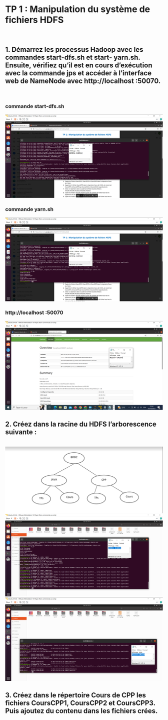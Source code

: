 <h1>TP 1 : Manipulation du système de fichiers HDFS</h1><br>
<h2>1. Démarrez les processus Hadoop avec les commandes start-dfs.sh et start-
yarn.sh. Ensuite, vérifiez qu’il est en cours d’exécution avec la commande jps et
accéder à l’interface web de NameNode avec http://localhost :50070.</h2><br>
<h3>commande start-dfs.sh</h3>
<img src="./imgs/img.png">
<h3>commande yarn.sh</h3>
<img src="./imgs/img2.png">
<h3>http://localhost :50070</h3>
<img src="./imgs/img3.png">
<h2>2. Créez dans la racine du HDFS l’arborescence suivante :</h2><br>
<img src="./imgs/imgs.png"><br>
<img src="./imgs/img4.png"><br>
<img src="./imgs/img5.png"><br>
<H2>3. Créez dans le répertoire Cours de CPP les fichiers CoursCPP1, CoursCPP2 et
CoursCPP3. Puis ajoutez du contenu dans les fichiers crées.</H2>
